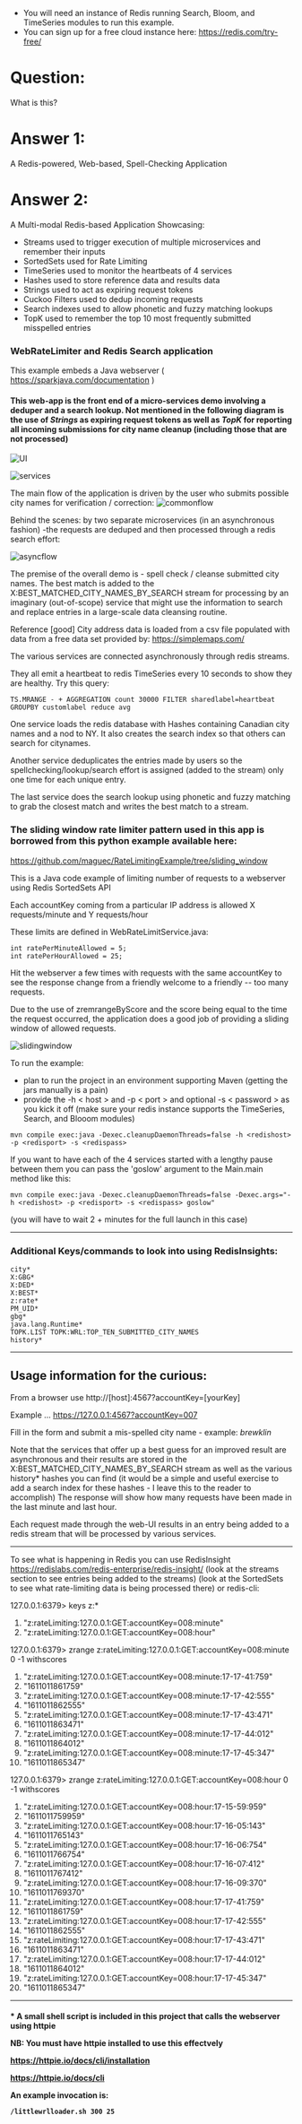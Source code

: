 * You will need an instance of Redis running Search, Bloom, and TimeSeries modules to run this example.
* You can sign up for a free cloud instance here: https://redis.com/try-free/

# Question: 
What is this?

# Answer 1:
A Redis-powered, Web-based, Spell-Checking Application
# Answer 2: 
A Multi-modal Redis-based Application Showcasing:
* Streams used to trigger execution of multiple microservices and remember their inputs
* SortedSets used for Rate Limiting
* TimeSeries used to monitor the heartbeats of 4 services
* Hashes used to store reference data and results data
* Strings used to act as expiring request tokens
* Cuckoo Filters used to dedup incoming requests
* Search indexes used to allow phonetic and fuzzy matching lookups
* TopK used to remember the top 10 most frequently submitted misspelled entries

### WebRateLimiter and Redis Search application

This example embeds a Java webserver ( https://sparkjava.com/documentation )

#### This web-app is the front end of a micro-services demo involving a deduper and a search lookup. Not mentioned in the following diagram is the use of <em>Strings</em> as expiring request tokens as well as <em>TopK</em> for reporting all incoming submissions for city name cleanup (including those that are not processed)


![UI](multimodalRedis.png)

![services](multimodalServices.png)

The main flow of the application is driven by the user who submits possible city names for verification / correction:
![commonflow](commonflow.png)

Behind the scenes: by two separate microservices (in an asynchronous fashion) -the requests are deduped and then processed through a redis search effort:

![asyncflow](asynchronousflow.png)

The premise of the overall demo is - spell check / cleanse submitted city names. The best match is added to the X:BEST_MATCHED_CITY_NAMES_BY_SEARCH stream for processing by an imaginary (out-of-scope) service that might use the information to search and replace entries in a large-scale data cleansing routine.

Reference [good] City address data is loaded from a csv file populated with data from a free data set provided by: https://simplemaps.com/


The various services are connected asynchronously through redis streams.

They all emit a heartbeat to redis TimeSeries every 10 seconds to show they are healthy.
Try this query:

```
TS.MRANGE - + AGGREGATION count 30000 FILTER sharedlabel=heartbeat GROUPBY customlabel reduce avg 
```

One service loads the redis database with Hashes containing Canadian city names and a nod to NY.
It also creates the search index so that others can search for citynames.

Another service deduplicates the entries made by users so the spellchecking/lookup/search effort is assigned (added to the stream) only one time for each unique entry.

The last service does the search lookup using phonetic and fuzzy matching to grab the closest match and writes the best match to a stream.

### The sliding window rate limiter pattern used in this app is borrowed from this python example available here:
https://github.com/maguec/RateLimitingExample/tree/sliding_window

This is a Java code example of limiting number of requests to a webserver using Redis SortedSets API

Each accountKey coming from a particular IP address is allowed X requests/minute and Y requests/hour

These limits are defined in WebRateLimitService.java:

    int ratePerMinuteAllowed = 5;
    int ratePerHourAllowed = 25;

Hit the webserver a few times with requests with the same accountKey to see the response change from a friendly welcome to a friendly -- too many requests.

Due to the use of zremrangeByScore and the score being equal to the time the request occurred, the application does a good job
of providing a sliding window of allowed requests.


![slidingwindow](SortedSetSlidingWindow.png)

To run the example:
* plan to run the project in an environment supporting Maven (getting the jars manually is a pain)
* provide the -h < host > and -p < port > and optional -s < password > as you kick it off
  (make sure your redis instance supports the TimeSeries, Search, and Blooom modules)

```
mvn compile exec:java -Dexec.cleanupDaemonThreads=false -h <redishost> -p <redisport> -s <redispass> 
```

If you want to have each of the 4 services started with a lengthy pause between them you can pass the 'goslow' argument to the Main.main method like this:

``` 
mvn compile exec:java -Dexec.cleanupDaemonThreads=false -Dexec.args="-h <redishost> -p <redisport> -s <redispass> goslow"
```
(you will have to wait 2 + minutes for the full launch in this case)

---

### Additional Keys/commands to look into using RedisInsights:
```
city*
X:GBG*
X:DED*
X:BEST*
z:rate*
PM_UID*
gbg*
java.lang.Runtime*
TOPK.LIST TOPK:WRL:TOP_TEN_SUBMITTED_CITY_NAMES
history*
```
---
## Usage information for the curious:
From a browser use http://[host]:4567?accountKey=[yourKey]

Example ...  https://127.0.0.1:4567?accountKey=007

Fill in the form and submit a mis-spelled city name - example: <em>brewklin</em>

Note that the services that offer up a best guess for an improved result are asynchronous and their results are stored in the X:BEST_MATCHED_CITY_NAMES_BY_SEARCH stream as well as the various history* hashes you can find (it would be a simple and useful exercise to add a search index for these hashes - I leave this to the reader to accomplish)
The response will show how many requests have been made in the last minute and last hour.

Each request made through the web-UI results in an entry being added to a redis stream that will be processed by various services. 

---

To see what is happening in Redis you can use RedisInsight   https://redislabs.com/redis-enterprise/redis-insight/
(look at the streams section to see entries being added to the streams)
(look at the SortedSets to see what rate-limiting data is being processed there)
or redis-cli:

127.0.0.1:6379> keys z:*
1) "z:rateLimiting:127.0.0.1:GET:accountKey=008:minute"
2) "z:rateLimiting:127.0.0.1:GET:accountKey=008:hour"

127.0.0.1:6379> zrange z:rateLimiting:127.0.0.1:GET:accountKey=008:minute 0 -1 withscores
 1) "z:rateLimiting:127.0.0.1:GET:accountKey=008:minute:17-17-41:759"
 2) "1611011861759"
 3) "z:rateLimiting:127.0.0.1:GET:accountKey=008:minute:17-17-42:555"
 4) "1611011862555"
 5) "z:rateLimiting:127.0.0.1:GET:accountKey=008:minute:17-17-43:471"
 6) "1611011863471"
 7) "z:rateLimiting:127.0.0.1:GET:accountKey=008:minute:17-17-44:012"
 8) "1611011864012"
 9) "z:rateLimiting:127.0.0.1:GET:accountKey=008:minute:17-17-45:347"
10) "1611011865347"

127.0.0.1:6379> zrange z:rateLimiting:127.0.0.1:GET:accountKey=008:hour 0 -1 withscores
 1) "z:rateLimiting:127.0.0.1:GET:accountKey=008:hour:17-15-59:959"
 2) "1611011759959"
 3) "z:rateLimiting:127.0.0.1:GET:accountKey=008:hour:17-16-05:143"
 4) "1611011765143"
 5) "z:rateLimiting:127.0.0.1:GET:accountKey=008:hour:17-16-06:754"
 6) "1611011766754"
 7) "z:rateLimiting:127.0.0.1:GET:accountKey=008:hour:17-16-07:412"
 8) "1611011767412"
 9) "z:rateLimiting:127.0.0.1:GET:accountKey=008:hour:17-16-09:370"
10) "1611011769370"
11) "z:rateLimiting:127.0.0.1:GET:accountKey=008:hour:17-17-41:759"
12) "1611011861759"
13) "z:rateLimiting:127.0.0.1:GET:accountKey=008:hour:17-17-42:555"
14) "1611011862555"
15) "z:rateLimiting:127.0.0.1:GET:accountKey=008:hour:17-17-43:471"
16) "1611011863471"
17) "z:rateLimiting:127.0.0.1:GET:accountKey=008:hour:17-17-44:012"
18) "1611011864012"
19) "z:rateLimiting:127.0.0.1:GET:accountKey=008:hour:17-17-45:347"
20) "1611011865347"

---
<h4>
* A small shell script is included in this project that calls the webserver using httpie


NB: You must have httpie installed to use this effectvely

https://httpie.io/docs/cli/installation

https://httpie.io/docs/cli


An example invocation is:
```
/littlewrlloader.sh 300 25
```
</h4>
